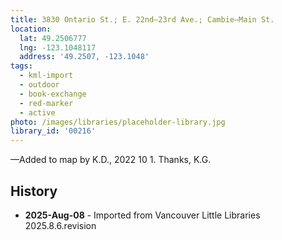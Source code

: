 ```yaml
---
title: 3830 Ontario St.; E. 22nd—23rd Ave.; Cambie—Main St.
location:
  lat: 49.2506777
  lng: -123.1048117
  address: '49.2507, -123.1048'
tags:
  - kml-import
  - outdoor
  - book-exchange
  - red-marker
  - active
photo: /images/libraries/placeholder-library.jpg
library_id: '00216'
---
```

—Added to map by K.D., 2022 10 1. Thanks, K.G.

## History
- **2025-Aug-08** - Imported from Vancouver Little Libraries 2025.8.6.revision
